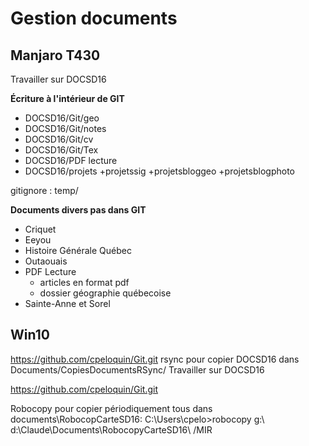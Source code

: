 # Gestion documents

## Manjaro T430
Travailler sur DOCSD16

**Écriture à l'intérieur de GIT**

+ DOCSD16/Git/geo  
+ DOCSD16/Git/notes  
+ DOCSD16/Git/cv
+ DOCSD16/Git/Tex
+ DOCSD16/PDF lecture
+ DOCSD16/projets
    +projetssig
    +projetsbloggeo
    +projetsblogphoto

gitignore : temp/ 

**Documents divers pas dans GIT** 
+ Criquet  
+ Eeyou  
+ Histoire Générale Québec
+ Outaouais  
+ PDF Lecture
  + articles en format pdf
  + dossier géographie québecoise
+ Sainte-Anne et Sorel

## Win10
https://github.com/cpeloquin/Git.git
rsync pour copier DOCSD16 dans Documents/CopiesDocumentsRSync/
Travailler sur DOCSD16

https://github.com/cpeloquin/Git.git

Robocopy pour copier périodiquement tous dans documents\RobocopCarteSD16: 
C:\Users\cpelo>robocopy g:\ d:\Claude\Documents\RobocopyCarteSD16\ /MIR


